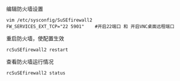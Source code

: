 编辑防火墙设置

```shell
vim /etc/sysconfig/SuSEfirewall2
FW_SERVICES_EXT_TCP="22 5901"    #开启22端口 和 开启VNC桌面远程端口
```

重启防火墙，使配置生效

`rcSuSEfirewall2 restart`

查看防火墙运行情况

`rcSuSEfirewall2 status`